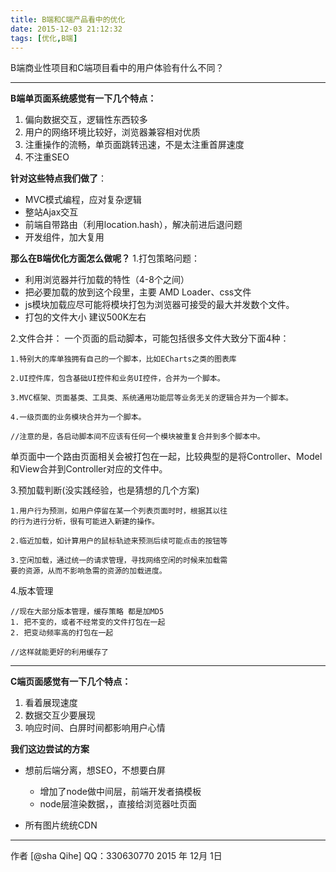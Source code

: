 ```yaml
---
title: B端和C端产品看中的优化
date: 2015-12-03 21:12:32
tags: [优化,B端]
---
```


B端商业性项目和C端项目看中的用户体验有什么不同？

---
**B端单页面系统感觉有一下几个特点：**

 1. 偏向数据交互，逻辑性东西较多
 2. 用户的网络环境比较好，浏览器兼容相对优质
 3. 注重操作的流畅，单页面跳转迅速，不是太注重首屏速度
 4. 不注重SEO

<!--more-->

**针对这些特点我们做了**：

 - MVC模式编程，应对复杂逻辑
 - 整站Ajax交互
 - 前端自带路由（利用location.hash），解决前进后退问题
 - 开发组件，加大复用
 
**那么在B端优化方面怎么做呢？**
1.打包策略问题：

 - 利用浏览器并行加载的特性（4-8个之间）
 - 把必要加载的放到这个段里，主要 AMD Loader、css文件
 - js模块加载应尽可能将模块打包为浏览器可接受的最大并发数个文件。
 - 打包的文件大小 建议500K左右

2.文件合并：
一个页面的启动脚本，可能包括很多文件大致分下面4种：
```
1.特别大的库单独拥有自己的一个脚本，比如ECharts之类的图表库

2.UI控件库，包含基础UI控件和业务UI控件，合并为一个脚本。

3.MVC框架、页面基类、工具类、系统通用功能层等业务无关的逻辑合并为一个脚本。

4.一级页面的业务模块合并为一个脚本。

//注意的是，各启动脚本间不应该有任何一个模块被重复合并到多个脚本中。
```
单页面中一个路由页面相关会被打包在一起，比较典型的是将Controller、Model和View合并到Controller对应的文件中。

3.预加载判断(没实践经验，也是猜想的几个方案)

```
1.用户行为预测，如用户停留在某一个列表页面时时，根据其以往
的行为进行分析，很有可能进入新建的操作。

2.临近加载，如计算用户的鼠标轨迹来预测后续可能点击的按钮等

3.空闲加载，通过统一的请求管理，寻找网络空闲的时候来加载需
要的资源，从而不影响急需的资源的加载进度。
```

 4.版本管理
 
 ```
 //现在大部分版本管理，缓存策略 都是加MD5
1. 把不变的，或者不经常变的文件打包在一起
2. 把变动频率高的打包在一起

 //这样就能更好的利用缓存了
 ```
 


----------
**C端页面感觉有一下几个特点：**

 1. 看着展现速度
 2. 数据交互少要展现
 3. 响应时间、白屏时间都影响用户心情

**我们这边尝试的方案**
 

 - 想前后端分离，想SEO，不想要白屏
    
     - 增加了node做中间层，前端开发者搞模板
     - node层渲染数据，，直接给浏览器吐页面
 - 所有图片统统CDN
 

----------


作者 [@sha Qihe]
QQ：330630770
2015 年 12月 1日

  
  


  [1]: https://github.com/shaqihe/myBlog/tree/master/%E5%89%8D%E7%AB%AFMVC%E4%BB%A3%E7%A0%81
  [2]: http://7xqd2y.com1.z0.glb.clouddn.com/e9d45bd52764c65cdbf2d22576050481.png
  [3]: http://7xqd2y.com1.z0.glb.clouddn.com/8046d3b93bffe6defb6ddfba24c1df05.png
